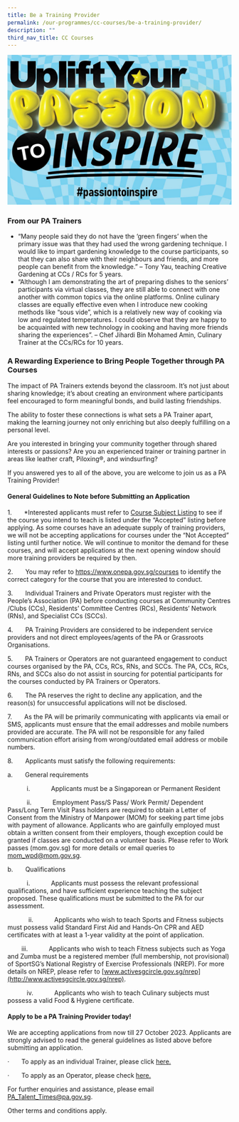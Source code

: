 ```yaml
---
title: Be a Training Provider
permalink: /our-programmes/cc-courses/be-a-training-provider/
description: ""
third_nav_title: CC Courses
---
```

![Uplife Your PAssion to Inspire](/images/Our%20Programmes/web-banner.jpg)

### From our PA Trainers
* “Many people said they do not have the ‘green fingers’ when the primary issue was that they had used the wrong gardening technique. I would like to impart gardening knowledge to the course participants, so that they can also share with their neighbours and friends, and more people can benefit from the knowledge.” – Tony Yau, teaching Creative Gardening at CCs / RCs for 5 years.
* “Although I am demonstrating the art of preparing dishes to the seniors’ participants via virtual classes, they are still able to connect with one another with common topics via the online platforms.  Online culinary classes are equally effective even when I introduce new cooking methods like “sous vide”, which is a relatively new way of cooking via low and regulated temperatures.  I could observe that they are happy to be acquainted with new technology in cooking and having more friends sharing the experiences”.  – Chef Jihardi Bin Mohamed Amin, Culinary Trainer at the CCs/RCs for 10 years.
 

### A Rewarding Experience to Bring People Together through PA Courses
        
The impact of PA Trainers extends beyond the classroom. It’s not just about sharing knowledge; it’s about creating an environment where participants feel encouraged to form meaningful bonds, and build lasting friendships.

The ability to foster these connections is what sets a PA Trainer apart, making the learning journey not only enriching but also deeply fulfilling on a personal level.

Are you interested in bringing your community together through shared interests or passions? Are you an experienced trainer or training partner in areas like leather craft, Piloxing®, and windsurfing?

If you answered yes to all of the above, you are welcome to join us as a PA Training Provider!

 
 #### General Guidelines to Note before Submitting an Application
 
1.       \*Interested applicants must refer to [Course Subject Listing](https://go.gov.sg/coursesubjectlisting-sept2023) to see if the course you intend to teach is listed under the “Accepted” listing before applying. As some courses have an adequate supply of training providers, we will not be accepting applications for courses under the “Not Accepted” listing until further notice. We will continue to monitor the demand for these courses, and will accept applications at the next opening window should more training providers be required by then.

2.       You may refer to https://www.onepa.gov.sg/courses to identify the correct category for the course that you are interested to conduct.

3.       Individual Trainers and Private Operators must register with the People’s Association (PA) before conducting courses at Community Centres /Clubs (CCs), Residents’ Committee Centres (RCs), Residents’ Network (RNs), and Specialist CCs (SCCs). 

4.       PA Training Providers are considered to be independent service providers and not direct employees/agents of the PA or Grassroots Organisations. 

5.       PA Trainers or Operators are not guaranteed engagement to conduct courses organised by the PA, CCs, RCs, RNs, and SCCs. The PA, CCs, RCs, RNs, and SCCs also do not assist in sourcing for potential participants for the courses conducted by PA Trainers or Operators.

6.       The PA reserves the right to decline any application, and the reason(s) for unsuccessful applications will not be disclosed.  

7.       As the PA will be primarily communicating with applicants via email or SMS, applicants must ensure that the email addresses and mobile numbers provided are accurate. The PA will not be responsible for any failed communication effort arising from wrong/outdated email address or mobile numbers. 

8.       Applicants must satisfy the following requirements:

a.       General requirements

           i.            Applicants must be a Singaporean or Permanent Resident

           ii.            Employment Pass/S Pass/ Work Permit/ Dependent Pass/Long Term Visit Pass holders are required to obtain a Letter of Consent from the Ministry of Manpower (MOM) for seeking part time jobs with payment of allowance. Applicants who are gainfully employed must obtain a written consent from their employers, though exception could be granted if classes are conducted on a volunteer basis. Please refer to Work passes (mom.gov.sg) for more details or email queries to [mom\_wpd@mom.gov.sg](mailto:mom_wpd@mom.gov.sg).

b.       Qualifications

           i.            Applicants must possess the relevant professional qualifications, and have sufficient experience teaching the subject proposed. These qualifications must be submitted to the PA for our assessment.

            ii.            Applicants who wish to teach Sports and Fitness subjects must possess valid Standard First Aid and Hands-On CPR and AED certificates with at least a 1-year validity at the point of application.

             iii.            Applicants who wish to teach Fitness subjects such as Yoga and Zumba must be a registered member (full membership, not provisional) of SportSG’s National Registry of Exercise Professionals (NREP). For more details on NREP, please refer to [www.activesgcircle.gov.sg/nrep](http://www.activesgcircle.gov.sg/nrep).

           iv.            Applicants who wish to teach Culinary subjects must possess a valid Food & Hygiene certificate.


#### Apply to be a PA Training Provider today!

We are accepting applications from now till 27 October 2023. Applicants are strongly advised to read the general guidelines as listed above before submitting an application.

·       To apply as an individual Trainer, please click [here.](https://form.gov.sg/5d774ecac36c6500121c3468)

·       To apply as an Operator, please check [here.](https://form.gov.sg/5df748c39cf14f0019128ca1 )

For further enquiries and assistance, please email [PA\_Talent\_Times@pa.gov.sg](mailto:PA_Talent_Times@pa.gov.sg).   

Other terms and conditions apply.